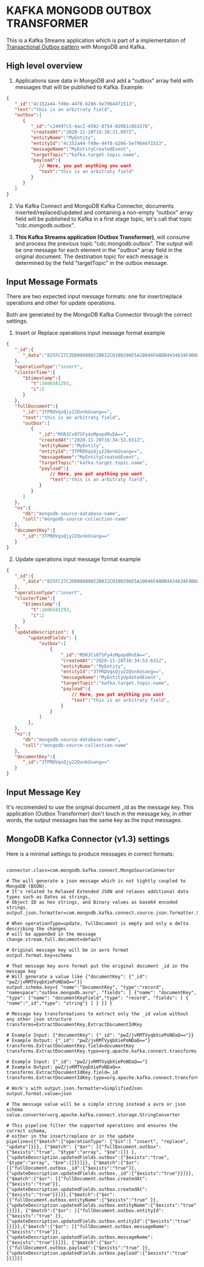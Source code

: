 # KAFKA MONGODB OUTBOX TRANSFORMER

This is a Kafka Streams application which is part of a implementation of [Transactional Outbox pattern](https://microservices.io/patterns/data/transactional-outbox.html) with MongoDB and Kafka.

## High level overview

1. Applications save data in MongoDB and add a "outbox" array field with messages that will be published to Kafka. Example:

```json
{
   "_id":"4c152a44-f49e-44f8-b266-5e79644f1513",
   "text":"this is an arbitraty field",
   "outbox":[
      {
         "_id":"c24497c5-4ac2-4502-8f54-8d981c8b1578",
         "createdAt":"2020-11-28T16:38:31.097Z",
         "entityName":"MyEntity",
         "entityId":"4c152a44-f49e-44f8-b266-5e79644f1513",
         "messageName":"MyEntityCreatedEvent",
         "targetTopic":"kafka.target.topic.name",
         "payload":{
            // Here, you put anything you want
            "text":"this is an arbitraty field"
         }
      }
   ]
}
```

2. Via Kafka Connect and MongoDB Kafka Connector, documents inserted/replaced/updated and containing a non-empty "outbox" array field will be published to Kafka in a first stage topic, let's call that topic "cdc.mongodb.outbox".

3. **This Kafka Streams application (Outbox Transformer)**, will consume and process the previous topic "cdc.mongodb.outbox". The output will be one message for each element in the "outbox" array field in the original document. The destination topic for each message is determined by the field "targetTopic" in the outbox message.

## Input Message Formats

There are two expected input message formats: one for insert/replace operations and other for update operations.

Both are generated by the MongoDB Kafka Connector through the correct settings.

1. Insert or Replace operations input message format example


```json
{
   "_id":{
      "_data":"825FC27C2D000000022B022C0100296E5A10046FA0DB4434634F4B88BB8EE0F747007C465A5F6964005A1004DD33D10D5AAC423CB6D90BE7914B1A9E0004"
   },
   "operationType":"insert",
   "clusterTime":{
      "$timestamp":{
         "t":1606581293,
         "i":2
      }
   },
   "fullDocument":{
      "_id":"3TPRDVqsQjy22QvnkUsang==",
      "text":"this is an arbitraty field",
      "outbox":[
         {
            "_id":"MSRJCs07SFy4sMpopdRvEA==",
            "createdAt":"2020-11-28T16:34:53.631Z",
            "entityName":"MyEntity",
            "entityId":"3TPRDVqsQjy22QvnkUsang==",
            "messageName":"MyEntityCreatedEvent",
            "targetTopic":"kafka.target.topic.name",
            "payload":{
                // Here, you put anything you want
                "text":"this is an arbitraty field",
            }
         }
      ]
   },
   "ns":{
      "db":"mongodb-source-database-name",
      "coll":"mongodb-source-collection-name"
   },
   "documentKey":{
      "_id":"3TPRDVqsQjy22QvnkUsang=="
   }
}
```

2. Update operations input message format example

```json
{
   "_id":{
      "_data":"825FC27C2D000000022B022C0100296E5A10046FA0DB4434634F4B88BB8EE0F747007C465A5F6964005A1004DD33D10D5AAC423CB6D90BE7914B1A9E0004"
   },
   "operationType":"insert",
   "clusterTime":{
      "$timestamp":{
         "t":1606581293,
         "i":2
      }
   },
   "updateDescription": {
        "updatedFields": {
            "outbox":[
                {
                    "_id":"MSRJCs07SFy4sMpopdRvEA==",
                    "createdAt":"2020-11-28T16:34:53.631Z",
                    "entityName":"MyEntity",
                    "entityId":"3TPRDVqsQjy22QvnkUsang==",
                    "messageName":"MyEntityUpdatedEvent",
                    "targetTopic":"kafka.target.topic.name",
                    "payload":{
                        // Here, you put anything you want
                        "text":"this is an arbitraty field",
                    }
                }
            ]
        },
   },
   "ns":{
      "db":"mongodb-source-database-name",
      "coll":"mongodb-source-collection-name"
   },
   "documentKey":{
      "_id":"3TPRDVqsQjy22QvnkUsang=="
   }
}
```

## Input Message Key

It's recomended to use the original document _id as the message key. This application (Outbox Transformer) don't touch in the message key, in other words, the output messages has the same key as the input messages.

## MongoDB Kafka Connector (v1.3) settings

Here is a minimal settings to produce messages in correct formats:

```properties

connector.class=com.mongodb.kafka.connect.MongoSourceConnector

# The will generate a json message which is not tightly coupled to MongoDB (BSON).
# It's related to Relaxed Extended JSON and relaxes additional data types such as Dates as strings,
# Object ID as hex strings, and Binary values as base64 encoded strings.
output.json.formatter=com.mongodb.kafka.connect.source.json.formatter.SimplifiedJson

# When operationType=update, fullDocument is empty and only a delta describing the changes
# will be appended in the message
change.stream.full.document=default

# Original message key will be in avro format
output.format.key=schema

# That message key avro format put the original document _id in the message key
# Will generate a value like {"documentKey": {"_id": "pwZ/jvRMTVyqbXiePoNDaQ=="}}
output.schema.key={ "name":"DocumentKey", "type":"record", "namespace":"outbox.mongodb.avro", "fields": [ {"name": "documentKey", "type": {"name": "documentKeyField","type": "record", "fields": [ { "name":"_id","type": "string"} ] } }] }

# Message key transformations to extract only the _id value without any other json structure
transforms=ExtractDocumentKey,ExtractDocumentIdKey

# Example Input: {"documentKey": {"_id": "pwZ/jvRMTVyqbXiePoNDaQ=="}}
# Example Output: {"_id": "pwZ/jvRMTVyqbXiePoNDaQ=="}
transforms.ExtractDocumentKey.field=documentKey
transforms.ExtractDocumentKey.type=org.apache.kafka.connect.transforms.ExtractField$Key

# Example Input: {"_id": "pwZ/jvRMTVyqbXiePoNDaQ=="}
# Example Output: pwZ/jvRMTVyqbXiePoNDaQ==
transforms.ExtractDocumentIdKey.field=_id
transforms.ExtractDocumentIdKey.type=org.apache.kafka.connect.transforms.ExtractField$Key

# Work's with output.json.formatter=SimplifiedJson
output.format.value=json

# The message value will be a simple string instead a avro or json schema
value.converter=org.apache.kafka.connect.storage.StringConverter

# This pipeline filter the supported operations and ensures the correct schema,
# either in the insert/replace or in the update
pipeline=[{"$match":{"operationType": {"$in":[ "insert", "replace", "update"]}}}, {"$match": {"$or": [{"fullDocument.outbox":{"$exists":"true", "$type":"array", "$ne":[]} }, {"updateDescription.updatedFields.outbox":{"$exists":"true", "$type":"array", "$ne":[]}}]}}, {"$match":{"$or": [{"fullDocument.outbox._id":{"$exists":"true"}}, {"updateDescription.updatedFields.outbox._id":{"$exists":"true"}}]}},{"$match":{"$or": [{"fullDocument.outbox.createdAt":{"$exists":"true"}}, {"updateDescription.updatedFields.outbox.createdAt":{"$exists":"true"}}]}},{"$match":{"$or": [{"fullDocument.outbox.entityName":{"$exists":"true" }}, {"updateDescription.updatedFields.outbox.entityName":{"$exists":"true" }}]}}, {"$match":{"$or": [{"fullDocument.outbox.entityId":{"$exists":"true" }}, {"updateDescription.updatedFields.outbox.entityId":{"$exists":"true" }}]}},{"$match":{"$or": [{"fullDocument.outbox.messageName":{"$exists":"true"}}, {"updateDescription.updatedFields.outbox.messageName":{"$exists":"true"}}]}}, {"$match":{"$or": [{"fullDocument.outbox.payload":{"$exists":"true" }}, {"updateDescription.updatedFields.outbox.payload":{"$exists":"true" }}]}}]
```
